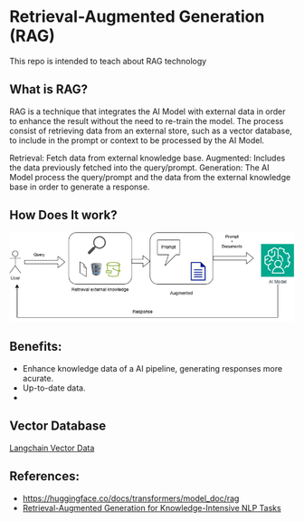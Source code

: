 # Retrieval-Augmented Generation (RAG)

This repo is intended to teach about RAG technology

## What is RAG?

RAG is a technique that integrates the AI Model with external data in order to enhance the result without the need to re-train the model.
The process consist of retrieving data from an external store, such as a vector database, to include in the prompt or context to be processed by the AI Model.

Retrieval:  Fetch data from external knowledge base.
Augmented:  Includes the data previously fetched into the query/prompt.
Generation: The AI Model process the query/prompt and the data from the external knowledge base in order to generate a response.

## How Does It work?

![rag.png](./diagrams/rag.png)

## Benefits:

- Enhance knowledge data of a AI pipeline, generating responses more acurate.
- Up-to-date data.
- 

## Vector Database

[Langchain Vector Data](https://python.langchain.com/v0.1/docs/integrations/vectorstores/)




## References:

- https://huggingface.co/docs/transformers/model_doc/rag
- [Retrieval-Augmented Generation for Knowledge-Intensive NLP Tasks](https://arxiv.org/abs/2005.11401)